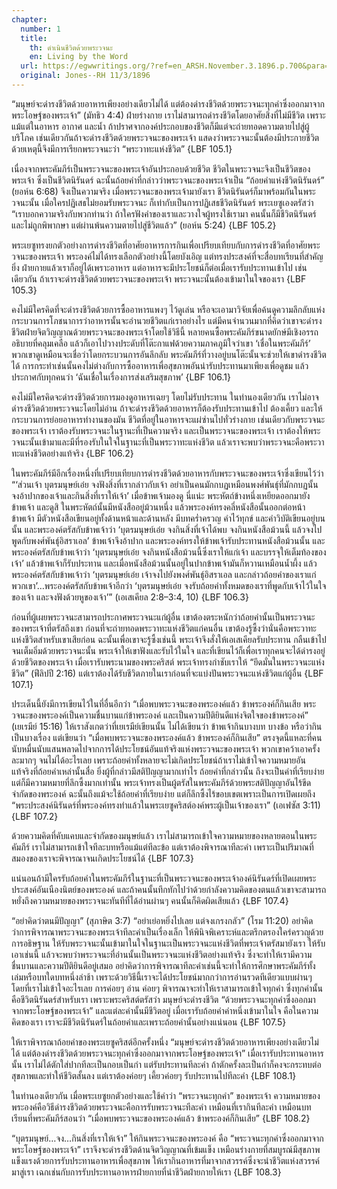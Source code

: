 ```yaml
---
chapter:
  number: 1
  title:
    th: ดำเนินชีวิตด้วยพระวจนะ
    en: Living by the Word
  url: https://egwwritings.org/?ref=en_ARSH.November.3.1896.p.700&para=1060.218
  original: Jones--RH 11/3/1896
---
```


“มนุษย์จะดำรงชีวิตด้วยอาหารเพียงอย่างเดียวไม่ได้ แต่ต้องดำรงชีวิตด้วยพระวจนะทุกคำซึ่งออกมาจากพระโอษฐ์ของพระเจ้า” (มัทธิว 4:4) ฝ่ายร่างกาย เราไม่สามารถดำรงชีวิตโดยอาศัยสิ่งที่ไม่มีชีวิต เพราะแม้แต่ในอาหาร อากาศ และน้ำ ถ้าปราศจากองค์ประกอบของชีวิตก็มีแต่จะถ่ายทอดความตายไปสู่ผู้บริโภค เช่นเดียวกันถ้าจะดำรงชีวิตด้วยพระวจนะของพระเจ้า แสดงว่าพระวจนะนั้นต้องมีประกายชีวิต ด้วยเหตุนี้จึงมีการเรียกพระวจนะว่า “พระวาทะแห่งชีวิต” {LBF 105.1}

เนื่องจากพระคัมภีร์เป็นพระวจนะของพระเจ้าอันประกอบด้วยชีวิต ชีวิตในพระวจนะจึงเป็นชีวิตของพระเจ้า ซึ่งเป็นชีวิตนิรันดร์ ฉะนั้นถ้อยคำที่กล่าวว่าพระวจนะของพระเจ้าเป็น “ถ้อยคำแห่งชีวิตนิรันดร์” (ยอห์น 6:68) จึงเป็นความจริง เมื่อพระวจนะของพระเจ้ามายังเรา ชีวิตนิรันดร์ก็มาพร้อมกันในพระวจนะนั้น เมื่อใครปฏิเสธไม่ยอมรับพระวจนะ ก็เท่ากับเป็นการปฏิเสธชีวิตนิรันดร์ พระเยซูเองตรัสว่า “เราบอกความจริงกับพวกท่านว่า ถ้าใครฟังคำของเราและวางใจผู้ทรงใช้เรามา คนนั้นก็มีชีวิตนิรันดร์และไม่ถูกพิพากษา แต่ผ่านพ้นความตายไปสู่ชีวิตแล้ว” (ยอห์น 5:24) {LBF 105.2}

พระเยซูทรงยกตัวอย่างการดำรงชีวิตที่อาศัยอาหารการกินเพื่อเปรียบเทียบกับการดำรงชีวิตที่อาศัยพระวจนะของพระเจ้า พระองค์ไม่ได้ทรงเลือกตัวอย่างนี้โดยบังเอิญ แต่ทรงประสงค์ที่จะสื่อบทเรียนที่สำคัญยิ่ง ฝ่ายกายแล้วเราก็อยู่ได้เพราะอาหาร แต่อาหารจะมีประโยชน์ก็ต่อเมื่อเรารับประทานเข้าไป เช่นเดียวกัน ถ้าเราจะดำรงชีวิตด้วยพระวจนะของพระเจ้า พระวจนะนั้นต้องเข้ามาในใจของเรา {LBF 105.3}

คงไม่มีใครคิดที่จะดำรงชีวิตด้วยการซื้ออาหารแพงๆ ไว้ดูเล่น หรือจะเอามาวิจัยเพื่อค้นดูความลึกลับแห่งกระบวนการโภชนาการว่าอาหารนั้นจะอำนวยชีวิตแก่เราอย่างไร แต่มีคนจำนวนมากที่คิดว่าเขาจะดำรงชีวิตฝ่ายจิตวิญญาณด้วยพระวจนะของพระเจ้าโดยใช้วิธีนี้ หลายคนซื้อพระคัมภีร์ขนาดยักษ์มีเชิงอรรถอธิบายที่คลุมเคลือ แล้วก็เอาไปวางประดับที่โต๊ะกาแฟด้วยความภาคภูมิใจว่าเขา ‘เชื่อในพระคัมภีร์’ พวกเขาดูเหมือนจะเชื่อว่าโดยกระบวนการอันลึกลับ พระคัมภีร์ที่วางอยู่บนโต๊ะนั้นจะช่วยให้เขาดำรงชีวิตได้ การกระทำเช่นนั้นคงไม่ต่างกับการซื้ออาหารเพื่อสุขภาพอันน่ารับประทานมาเพียงเพื่อดูชม แล้วประกาศกับทุกคนว่า ‘ฉันเชื่อในเรื่องการส่งเสริมสุขภาพ’ {LBF 106.1}

คงไม่มีใครคิดจะดำรงชีวิตด้วยการมองดูอาหารเฉยๆ โดยไม่รับประทาน ในทำนองเดียวกัน เราไม่อาจดำรงชีวิตด้วยพระวจนะโดยไม่อ่าน ถ้าจะดำรงชีวิตด้วยอาหารก็ต้องรับประทานเข้าไป ต้องเคี้ยว และให้กระบวนการย่อยอาหารทำงานของมัน ชีวิตที่อยู่ในอาหารจะแผ่ซ่านไปทั่วร่างกาย เช่นเดียวกับพระวจนะของพระเจ้า เราต้องรับพระวจนะในฐานะที่เป็นความจริง และเป็นพระวจนะของพระเจ้า เราต้องให้พระวจนะนั้นเข้ามาและมีที่รองรับในใจในฐานะที่เป็นพระวาทะแห่งชีวิต แล้วเราจะพบว่าพระวจนะคือพระวาทะแห่งชีวิตอย่างแท้จริง {LBF 106.2}

ในพระคัมภีร์มีอีกเรื่องหนึ่งที่เปรียบเทียบการดำรงชีวิตด้วยอาหารกับพระวจนะของพระเจ้าซึ่งเขียนไว้ว่า “‘ส่วนเจ้า บุตรมนุษย์เอ๋ย จงฟังสิ่งที่เรากล่าวกับเจ้า อย่าเป็นคนมักกบฏเหมือนพงศ์พันธุ์ที่มักกบฏนั้น จงอ้าปากของเจ้าและกินสิ่งที่เราให้เจ้า’ เมื่อข้าพเจ้ามองดู นี่แน่ะ พระหัตถ์ข้างหนึ่งเหยียดออกมายังข้าพเจ้า และดูสิ ในพระหัตถ์นั้นมีหนังสืออยู่ม้วนหนึ่ง แล้วพระองค์ทรงคลี่หนังสือนั้นออกต่อหน้าข้าพเจ้า มีตัวหนังสือเขียนอยู่ทั้งด้านหน้าและด้านหลัง มีบทคร่ำครวญ คำไว้ทุกข์ และคำวิบัติเขียนอยู่บนนั้น และพระองค์ตรัสกับข้าพเจ้าว่า ‘บุตรมนุษย์เอ๋ย จงกินสิ่งที่เจ้าได้พบ จงกินหนังสือม้วนนี้ แล้วจงไปพูดกับพงศ์พันธุ์อิสราเอล’ ข้าพเจ้าจึงอ้าปาก และพระองค์ทรงให้ข้าพเจ้ารับประทานหนังสือม้วนนั้น และพระองค์ตรัสกับข้าพเจ้าว่า ‘บุตรมนุษย์เอ๋ย จงกินหนังสือม้วนนี้ซึ่งเราให้แก่เจ้า และบรรจุให้เต็มท้องของเจ้า’ แล้วข้าพเจ้าก็รับประทาน และเมื่อหนังสือม้วนนั้นอยู่ในปากข้าพเจ้ามันก็หวานเหมือนน้ำผึ้ง แล้วพระองค์ตรัสกับข้าพเจ้าว่า ‘บุตรมนุษย์เอ๋ย เจ้าจงไปยังพงศ์พันธุ์อิสราเอล และกล่าวถ้อยคำของเราแก่พวกเขา’…พระองค์ตรัสกับข้าพเจ้าอีกว่า ‘บุตรมนุษย์เอ๋ย จงรับถ้อยคำทั้งหมดของเราที่พูดกับเจ้าไว้ในใจของเจ้า และจงฟังด้วยหูของเจ้า’” (เอเสเคียล 2:8–3:4, 10) {LBF 106.3}

ก่อนที่ผู้เผยพระวจนะสามารถประกาศพระวจนะแก่ผู้อื่น เขาต้องตระหนักว่าถ้อยคำนั้นเป็นพระวจนะของพระเจ้าที่ตรัสถึงเขา ก่อนที่จะถ่ายทอดพระวาทะแห่งชีวิตแก่คนอื่น เขาต้องรู้ซึ้งว่านั่นคือพระวาทะแห่งชีวิตสำหรับเขาเสียก่อน ฉะนั้นเพื่อเขาจะรู้ซึ้งเช่นนี้ พระเจ้าจึงสั่งให้เอเสเคียลรับประทาน กลืนเข้าไปจนเต็มอิ่มด้วยพระวจนะนั้น พระเจ้าให้เขาฟังและรับไว้ในใจ และที่เขียนไว้ก็เพื่อเราทุกคนจะได้ดำรงอยู่ด้วยชีวิตของพระเจ้า เมื่อเรารับพระนามของพระคริสต์ พระเจ้าทรงกำชับเราให้ “ยึดมั่นในพระวจนะแห่งชีวิต” (ฟีลิปปี 2:16) แต่เราต้องได้รับชีวิตภายในเราก่อนที่จะแบ่งปันพระวจนะแห่งชีวิตแก่ผู้อื่น {LBF 107.1}

ประเด็นนี้ยังมีการเขียนไว้ในที่อื่นอีกว่า “เมื่อพบพระวจนะของพระองค์แล้ว ข้าพระองค์ก็กินเสีย พระวจนะของพระองค์เป็นความชื่นบานแก่ข้าพระองค์ และเป็นความปีติยินดีแห่งจิตใจของข้าพระองค์” (เยเรมีย์ 15:16) ให้เราสังเกตว่าที่เยเรมีย์เขียนนั้น ไม่ได้เขียนว่า ข้าพเจ้ากินบางบท บางข้อ หรือว่ากินเป็นบางเรื่อง แต่เขียนว่า “เมื่อพบพระวจนะของพระองค์แล้ว ข้าพระองค์ก็กินเสีย” ตรงจุดนี้แหละที่คนนับหมื่นนับแสนพลาดไปจากการได้ประโยชน์อันแท้จริงแห่งพระวจนะของพระเจ้า พวกเขาคว้าเอาครั้งละมากๆ จนไม่ได้อะไรเลย เพราะถ้อยคำทั้งหลายจะไม่เกิดประโยชน์ถ้าเราไม่เข้าใจความหมายอันแท้จริงที่ถ้อยคำเหล่านั้นสื่อ ยิ่งผู้ที่กล่าวมีสติปัญญามากเท่าไร ถ้อยคำที่กล่าวนั้น ถึงจะเป็นคำที่เรียบง่ายแต่ก็มีความหมายที่ลึกซึ้งมากเท่านั้น พระเจ้าทรงเป็นผู้ตรัสในพระคัมภีร์ด้วยพระสติปัญญาอันไร้ขีดจำกัดของพระองค์ ฉะนั้นถึงแม้จะใช้ถ้อยคำที่เรียบง่าย แต่ก็ลึกซึ้งไร้ขอบเขตเพราะเป็นการเปิดเผยถึง “พระประสงค์นิรันดร์ที่พระองค์ทรงทำแล้วในพระเยซูคริสต์องค์พระผู้เป็นเจ้าของเรา” (เอเฟซัส 3:11) {LBF 107.2}

ด้วยความคิดที่คับแคบและจำกัดของมนุษย์แล้ว เราไม่สามารถเข้าใจความหมายของหลายตอนในพระคัมภีร์ เราไม่สามารถเข้าใจทีละบทหรือแม้แต่ทีละข้อ แต่เราต้องพิจารณาทีละคำ เพราะเป็นปริมาณที่สมองของเราจะพิจารณาจนเกิดประโยชน์ได้ {LBF 107.3}

แน่นอนถ้ามีใครรับถ้อยคำในพระคัมภีร์ในฐานะที่เป็นพระวจนะของพระเจ้าองค์นิรันดร์ที่เปิดเผยพระประสงค์อันเนืองนิตย์ของพระองค์ และถ้าคนนั้นทึกทักไปว่าด้วยกำลังความคิดของตนแล้วเขาจะสามารถหยั่งถึงความหมายของพระวจนะทันทีที่ได้อ่านผ่านๆ คนนั้นก็คิดผิดเสียแล้ว {LBF 107.4}

“อย่าคิดว่าตนมีปัญญา” (สุภาษิต 3:7) “อย่าเย่อหยิ่งไปเลย แต่จงเกรงกลัว” (โรม 11:20) อย่าคิดว่าการพิจารณาพระวจนะของพระเจ้าทีละคำเป็นเรื่องเล็ก ให้พินิจพิเคราะห์และตรึกตรองใคร่ครวญด้วยการอธิษฐาน ให้รับพระวจนะนั้นเข้ามาในใจในฐานะเป็นพระวจนะแห่งชีวิตที่พระเจ้าตรัสมายังเรา ให้รับเอาเช่นนี้ แล้วจะพบว่าพระวจนะที่อ่านนั้นเป็นพระวจนะแห่งชีวิตอย่างแท้จริง ซึ่งจะทำให้เรามีความชื่นบานและความปีติยินดีอยู่เสมอ อย่าคิดว่าการพิจารณาทีละคำเช่นนี้จะทำให้การศึกษาพระคัมภีร์ทั้งเล่มหรือบทใดบทหนึ่งล่าช้า เพราะด้วยวิธีนี้เราจะได้ประโยชน์มากกว่าการอ่านรวดทีเดียวแบบผ่านๆ โดยที่เราไม่เข้าใจอะไรเลย การค่อยๆ อ่าน ค่อยๆ พิจารณาจะทำให้เราสามารถเข้าใจทุกคำ ซึ่งทุกคำนั้นคือชีวิตนิรันดร์สำหรับเรา เพราะพระคริสต์ตรัสว่า มนุษย์จะดำรงชีวิต “ด้วยพระวจนะทุกคำซึ่งออกมาจากพระโอษฐ์ของพระเจ้า” และแต่ละคำนั้นมีชีวิตอยู่ เมื่อเรารับถ้อยคำคำหนึ่งเข้ามาในใจ คือในความคิดของเรา เราจะมีชีวิตนิรันดร์ในถ้อยคำและเพราะถ้อยคำนั้นอย่างแน่นอน {LBF 107.5}

ให้เราพิจารณาถ้อยคำของพระเยซูคริสต์อีกครั้งหนึ่ง “มนุษย์จะดำรงชีวิตด้วยอาหารเพียงอย่างเดียวไม่ได้ แต่ต้องดำรงชีวิตด้วยพระวจนะทุกคำซึ่งออกมาจากพระโอษฐ์ของพระเจ้า” เมื่อเรารับประทานอาหารนั้น เราไม่ได้ตักใส่ปากทีละเป็นกอบเป็นกำ แต่รับประทานทีละคำ ถ้าตักครั้งละเป็นกำก็คงจะกระทบต่อสุขภาพและทำให้ชีวิตสั้นลง แต่เราต้องค่อยๆ เคี้ยวค่อยๆ รับประทานไปทีละคำ {LBF 108.1}

ในทำนองเดียวกัน เมื่อพระเยซูยกตัวอย่างและใช้คำว่า “พระวจนะทุกคำ” ของพระเจ้า ความหมายของพระองค์คือวิธีดำรงชีวิตด้วยพระวจนะคือการรับพระวจนะทีละคำ เหมือนที่เรากินทีละคำ เหมือนบทเรียนที่พระคัมภีร์สอนว่า “เมื่อพบพระวจนะของพระองค์แล้ว ข้าพระองค์ก็กินเสีย” {LBF 108.2}

“บุตรมนุษย์…จง…กินสิ่งที่เราให้เจ้า” ให้กินพระวจนะของพระองค์ คือ “พระวจนะทุกคำซึ่งออกมาจากพระโอษฐ์ของพระเจ้า” เราจึงจะดำรงชีวิตด้านจิตวิญญาณที่เข้มแข็ง เหมือนร่างกายที่สมบูรณ์มีสุขภาพแข็งแรงด้วยการรับประทานอาหารเพื่อสุขภาพ ให้เรากินอาหารที่มาจากสวรรค์ซึ่งจะนำชีวิตแห่งสวรรค์มาสู่เรา เฉกเช่นกับการรับประทานอาหารฝ่ายกายที่นำชีวิตฝ่ายกายให้เรา {LBF 108.3}
